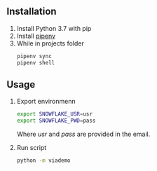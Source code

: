 ## Installation
1. Install Python 3.7 with pip
2. Install [pipenv](https://pipenv.kennethreitz.org/en/latest/install/#installing-pipenv])
3. While in projects folder 
    ```bash
    pipenv sync
    pipenv shell
    ```
## Usage
1. Export environmenn
    ```bash
    export SNOWFLAKE_USR=usr
    export SNOWFLAKE_PWD=pass
    ```
    Where _usr_ and _pass_ are provided in the email.

2. Run script
    ```bash
    python -m viademo
    ```